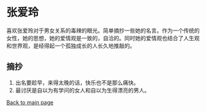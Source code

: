 # 张爱玲

喜欢张爱玲对于男女关系的毒辣的眼光。简单摘抄一些她的名言。作为一个传统的女性，她的思想，她的爱情观是一致的，自洽的。同时她的爱情观也结合了人生观和世界观，是经得起一个孤独成长的人长久地推敲的。

## 摘抄

1. 出名要趁早，来得太晚的话，快乐也不是那么痛快。
2. 最讨厌是自以为有学问的女人和自以为生得漂亮的男人。


[Back to main page](../index.md)
